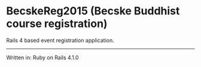 BecskeReg2015 (Becske Buddhist course registration)
==========================================================

Rails 4 based event registration application.

_________________________
Written in: Ruby on Rails 4.1.0

